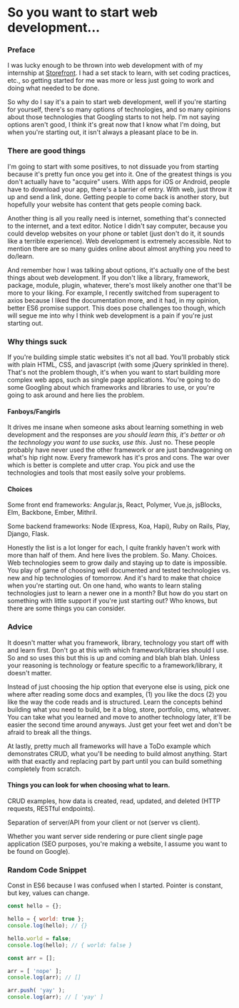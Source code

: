# So you want to start web development...
<!---
Why I think getting started with web development is a pain in it's current
state and what advice I would give as you start out.
-->

### Preface

I was lucky enough to be thrown into web development with of my internship at
[Storefront](https://thestorefront.com). I had a set stack to learn, with set
coding practices, etc., so getting started for me was more or less just going
to work and doing what needed to be done.

So why do I say it's a pain to start web development, well if you're
starting for yourself, there's so many options of technologies, and so many
opinions about those technologies that Googling starts to not help. I'm not
saying options aren't good, I think it's great now that I know what I'm doing,
but when you're starting out, it isn't always a pleasant place to be in.

### There are good things

I'm going to start with some positives, to not dissuade you from starting
because it's pretty fun once you get into it. One of the greatest things is
you don't actually have to "acquire" users. With apps for iOS or Android, people
have to download your app, there's a barrier of entry. With web, just throw it
up and send a link, done. Getting people to come back is another story, but
hopefully your website has content that gets people coming back.

Another thing is all you really need is internet, something that's connected
to the internet, and a text editor. Notice I didn't say computer, because you
could develop websites on your phone or tablet (just don't do it, it sounds like
a terrible experience). Web development is extremely accessible. Not to mention
there are so many guides online about almost anything you need to do/learn.

And remember how I was talking about options, it's actually one of the best
things about web development. If you don't like a library, framework, package,
module, plugin, whatever, there's most likely another one that'll be more to
your liking. For example, I recently switched from superagent to axios because
I liked the documentation more, and it had, in my opinion, better ES6 promise
support. This does pose challenges too though, which will segue me into why
I think web development is a pain if you're just starting out.

### Why things suck

If you're building simple static websites it's not all bad. You'll probably
stick with plain HTML, CSS, and javascript (with some jQuery sprinkled in
there). That's not the problem though, it's when you want to start building more
complex web apps, such as single page applications. You're going to do some
Googling about which frameworks and libraries to use, or you're going to ask
around and here lies the problem.

#### Fanboys/Fangirls

It drives me insane when someone asks about learning something in web development
and the responses are *you should learn this, it's better* or *oh the technology
you want to use sucks, use this*. Just no. These people probably have never used
the other framework or are just bandwagoning on what's hip right now. Every
framework has it's pros and cons. The war over which is better is complete and
utter crap. You pick and use the technologies and tools that most easily solve
your problems.

#### Choices

Some front end frameworks: Angular.js, React, Polymer, Vue.js, jsBlocks, Elm,
Backbone, Ember, Mithril.

Some backend frameworks: Node (Express, Koa, Hapi), Ruby on Rails, Play, Django,
Flask.

Honestly the list is a lot longer for each, I quite frankly haven't work with
more than half of them. And here lives the problem. So. Many. Choices.
Web technologies seem to grow daily and staying up to date is impossible. You
play of game of choosing well documented and tested technologies vs. new and hip
technologies of tomorrow. And it's hard to make that choice when you're starting
out. On one hand, who wants to learn staling technologies just to learn a newer
one in a month? But how do you start on something with little support if you're
just starting out? Who knows, but there are some things you can consider.

### Advice

It doesn't matter what you framework, library, technology you start off with and
learn first. Don't go at this with which framework/libraries should I use.
So and so uses this but this is up and coming and blah blah blah. Unless your
reasoning is technology or feature specific to a framework/library, it doesn't
matter.

Instead of just choosing the hip option that everyone else is using, pick one
where after reading some docs and examples, (1) you like the docs (2) you like
the way the code reads and is structured. Learn the concepts behind building
what you need to build, be it a blog, store, portfolio, cms, whatever. You can
take what you learned and move to another technology later, it'll be easier the
second time around anyways. Just get your feet wet and don't be afraid to break
all the things.

At lastly, pretty much all frameworks will have a ToDo example which
demonstrates CRUD, what you'll be needing to build almost anything. Start with
that exactly and replacing part by part until you can build something completely
from scratch.

#### Things you can look for when choosing what to learn.

CRUD examples, how data is created, read, updated, and deleted (HTTP requests,
RESTful endpoints).

Separation of server/API from your client or not (server vs client).

Whether you want server side rendering or pure client single page application
(SEO purposes, you're making a website, I assume you want to be found on
Google).

### Random Code Snippet

Const in ES6 because I was confused when I started. Pointer is constant, but
key, values can change.

```js
const hello = {};

hello = { world: true };
console.log(hello); // {}

hello.world = false;
console.log(hello); // { world: false }

const arr = [];

arr = [ 'nope' ];
console.log(arr); // []

arr.push( 'yay' );
console.log(arr); // [ 'yay' ]
```
